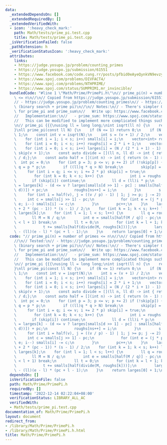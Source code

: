 ```yaml
---
data:
  _extendedDependsOn: []
  _extendedRequiredBy: []
  _extendedVerifiedWith:
  - icon: ':heavy_check_mark:'
    path: Math/tests/prime_pi.test.cpp
    title: Math/tests/prime_pi.test.cpp
  _isVerificationFailed: false
  _pathExtension: h
  _verificationStatusIcon: ':heavy_check_mark:'
  attributes:
    links:
    - https://judge.yosupo.jp/problem/counting_primes
    - https://judge.yosupo.jp/submission/61551
    - https://www.facebook.com/code.cung.rr/posts/pfbid0eAyeQynkVN9evzy7Bnwx52zLeN7EHDE6H9Uur6KTSK2MTiyxJwCV71Wvujqz75vgl
    - https://www.spoj.com/problems/DIVFACT4/
    - https://www.spoj.com/problems/NTHPRIME/
    - https://www.spoj.com/status/SUMPRIM1,mr_invincible/
  bundledCode: "#line 1 \"Math/Prime/PrimePi.h\"\n// prime_pi(n) = number of primes\
    \ <= n\n//\n// Copied from https://judge.yosupo.jp/submission/61551\n//\n// Tested:\n\
    // - https://judge.yosupo.jp/problem/counting_primes\n// - https://www.spoj.com/problems/NTHPRIME/\
    \ (binary search + prime pi)\n//\n// Notes:\n// - There's simpler O(N^0.75) code\
    \ for prime_pi and prime_sum\n//   Write up: https://www.facebook.com/code.cung.rr/posts/pfbid0eAyeQynkVN9evzy7Bnwx52zLeN7EHDE6H9Uur6KTSK2MTiyxJwCV71Wvujqz75vgl\n\
    //   Implementation:\n//   - prime_sum: https://www.spoj.com/status/SUMPRIM1,mr_invincible/\n\
    //   This can be modified to implement more complicated things such as\n//   https://www.spoj.com/problems/DIVFACT4/\n\
    \n// prime_pi {{{\nusing ll = long long;\nint isqrt(ll n) {\n    return sqrtl(n);\n\
    }\nll prime_pi(const ll N) {\n    if (N <= 1) return 0;\n    if (N == 2) return\
    \ 1;\n    const int v = isqrt(N);\n    int s = (v + 1) / 2;\n    vector<int> smalls(s);\n\
    \    for (int i = 1; i < s; i++) smalls[i] = i;\n    vector<int> roughs(s);\n\
    \    for (int i = 0; i < s; i++) roughs[i] = 2 * i + 1;\n    vector<ll> larges(s);\n\
    \    for (int i = 0; i < s; i++) larges[i] = (N / (2 * i + 1) - 1) / 2;\n    vector<bool>\
    \ skip(v + 1);\n    const auto divide = [](ll n, ll d) -> int { return (double)n\
    \ / d;};\n    const auto half = [](int n) -> int { return (n - 1) >> 1;};\n  \
    \  int pc = 0;\n    for (int p = 3; p <= v; p += 2) if (!skip[p]) {\n        int\
    \ q = p * p;\n        if ((ll)q * q > N) break;\n        skip[p] = true;\n   \
    \     for (int i = q; i <= v; i += 2 * p) skip[i] = true;\n        int ns = 0;\n\
    \        for (int k = 0; k < s; k++) {\n            int i = roughs[k];\n     \
    \       if (skip[i]) continue;\n            ll d = (ll)i * p;\n            larges[ns]\
    \ = larges[k] - (d <= v ? larges[smalls[d >> 1] - pc] : smalls[half(divide(N,\
    \ d))]) + pc;\n            roughs[ns++] = i;\n        }\n        s = ns;\n   \
    \     for (int i = half(v), j = ((v / p) - 1) | 1; j >= p; j -= 2) {\n       \
    \     int c = smalls[j >> 1] - pc;\n            for (int e = (j * p) >> 1; i >=\
    \ e; i--) smalls[i] -= c;\n        }\n        pc++;\n    }\n    larges[0] += (ll)(s\
    \ + 2 * (pc - 1)) * (s - 1) / 2;\n    for (int k = 1; k < s; k++) larges[0] -=\
    \ larges[k];\n    for (int l = 1; l < s; l++) {\n        ll q = roughs[l];\n \
    \       ll M = N / q;\n        int e = smalls[half(M / q)] - pc;\n        if (e\
    \ < l + 1) break;\n        ll t = 0;\n        for (int k = l + 1; k <= e; k++)\n\
    \            t += smalls[half(divide(M, roughs[k]))];\n        larges[0] += t\
    \ - (ll)(e - l) * (pc + l - 1);\n    }\n    return larges[0] + 1;\n}\n// }}}\n"
  code: "// prime_pi(n) = number of primes <= n\n//\n// Copied from https://judge.yosupo.jp/submission/61551\n\
    //\n// Tested:\n// - https://judge.yosupo.jp/problem/counting_primes\n// - https://www.spoj.com/problems/NTHPRIME/\
    \ (binary search + prime pi)\n//\n// Notes:\n// - There's simpler O(N^0.75) code\
    \ for prime_pi and prime_sum\n//   Write up: https://www.facebook.com/code.cung.rr/posts/pfbid0eAyeQynkVN9evzy7Bnwx52zLeN7EHDE6H9Uur6KTSK2MTiyxJwCV71Wvujqz75vgl\n\
    //   Implementation:\n//   - prime_sum: https://www.spoj.com/status/SUMPRIM1,mr_invincible/\n\
    //   This can be modified to implement more complicated things such as\n//   https://www.spoj.com/problems/DIVFACT4/\n\
    \n// prime_pi {{{\nusing ll = long long;\nint isqrt(ll n) {\n    return sqrtl(n);\n\
    }\nll prime_pi(const ll N) {\n    if (N <= 1) return 0;\n    if (N == 2) return\
    \ 1;\n    const int v = isqrt(N);\n    int s = (v + 1) / 2;\n    vector<int> smalls(s);\n\
    \    for (int i = 1; i < s; i++) smalls[i] = i;\n    vector<int> roughs(s);\n\
    \    for (int i = 0; i < s; i++) roughs[i] = 2 * i + 1;\n    vector<ll> larges(s);\n\
    \    for (int i = 0; i < s; i++) larges[i] = (N / (2 * i + 1) - 1) / 2;\n    vector<bool>\
    \ skip(v + 1);\n    const auto divide = [](ll n, ll d) -> int { return (double)n\
    \ / d;};\n    const auto half = [](int n) -> int { return (n - 1) >> 1;};\n  \
    \  int pc = 0;\n    for (int p = 3; p <= v; p += 2) if (!skip[p]) {\n        int\
    \ q = p * p;\n        if ((ll)q * q > N) break;\n        skip[p] = true;\n   \
    \     for (int i = q; i <= v; i += 2 * p) skip[i] = true;\n        int ns = 0;\n\
    \        for (int k = 0; k < s; k++) {\n            int i = roughs[k];\n     \
    \       if (skip[i]) continue;\n            ll d = (ll)i * p;\n            larges[ns]\
    \ = larges[k] - (d <= v ? larges[smalls[d >> 1] - pc] : smalls[half(divide(N,\
    \ d))]) + pc;\n            roughs[ns++] = i;\n        }\n        s = ns;\n   \
    \     for (int i = half(v), j = ((v / p) - 1) | 1; j >= p; j -= 2) {\n       \
    \     int c = smalls[j >> 1] - pc;\n            for (int e = (j * p) >> 1; i >=\
    \ e; i--) smalls[i] -= c;\n        }\n        pc++;\n    }\n    larges[0] += (ll)(s\
    \ + 2 * (pc - 1)) * (s - 1) / 2;\n    for (int k = 1; k < s; k++) larges[0] -=\
    \ larges[k];\n    for (int l = 1; l < s; l++) {\n        ll q = roughs[l];\n \
    \       ll M = N / q;\n        int e = smalls[half(M / q)] - pc;\n        if (e\
    \ < l + 1) break;\n        ll t = 0;\n        for (int k = l + 1; k <= e; k++)\n\
    \            t += smalls[half(divide(M, roughs[k]))];\n        larges[0] += t\
    \ - (ll)(e - l) * (pc + l - 1);\n    }\n    return larges[0] + 1;\n}\n// }}}\n"
  dependsOn: []
  isVerificationFile: false
  path: Math/Prime/PrimePi.h
  requiredBy: []
  timestamp: '2022-12-14 02:22:04+08:00'
  verificationStatus: LIBRARY_ALL_AC
  verifiedWith:
  - Math/tests/prime_pi.test.cpp
documentation_of: Math/Prime/PrimePi.h
layout: document
redirect_from:
- /library/Math/Prime/PrimePi.h
- /library/Math/Prime/PrimePi.h.html
title: Math/Prime/PrimePi.h
---
```

